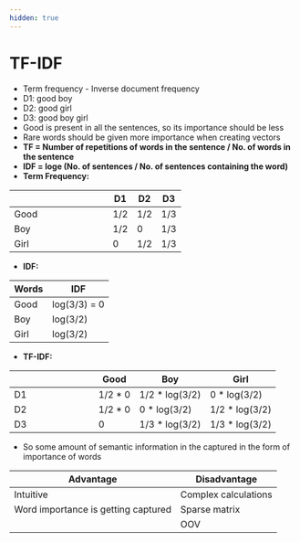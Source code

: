 ```yaml
---
hidden: true
---
```


# TF-IDF

* Term frequency - Inverse document frequency
* D1: good boy
* D2: good girl
* D3: good boy girl
* Good is present in all the sentences, so its importance should be less
* Rare words should be given more importance when creating vectors
* **TF = Number of repetitions of words in the sentence / No. of words in the sentence**
* **IDF = loge (No. of sentences / No. of sentences containing the word)**
* **Term Frequency:**

<table><thead><tr><th width="157"></th><th>D1</th><th>D2</th><th>D3</th></tr></thead><tbody><tr><td>Good</td><td>1/2</td><td>1/2</td><td>1/3</td></tr><tr><td>Boy</td><td>1/2</td><td>0</td><td>1/3</td></tr><tr><td>Girl</td><td>0</td><td>1/2</td><td>1/3</td></tr></tbody></table>

* **IDF:**

| Words | IDF          |
| ----- | ------------ |
| Good  | log(3/3) = 0 |
| Boy   | log(3/2)     |
| Girl  | log(3/2)     |

* **TF-IDF:**

<table><thead><tr><th width="132"></th><th>Good</th><th>Boy</th><th>Girl</th></tr></thead><tbody><tr><td>D1</td><td>1/2 * 0</td><td>1/2 * log(3/2)</td><td>0 * log(3/2)</td></tr><tr><td>D2</td><td>1/2 * 0</td><td>0 * log(3/2)</td><td>1/2 * log(3/2)</td></tr><tr><td>D3</td><td>0</td><td>1/3 * log(3/2)</td><td>1/3 * log(3/2)</td></tr></tbody></table>

* So some amount of semantic information in the captured in the form of importance of words



| Advantage                           | Disadvantage         |
| ----------------------------------- | -------------------- |
| Intuitive                           | Complex calculations |
| Word importance is getting captured | Sparse matrix        |
|                                     | OOV                  |
